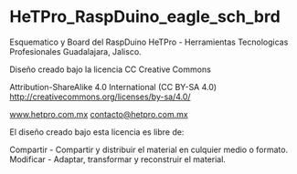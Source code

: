 HeTPro_RaspDuino_eagle_sch_brd
==============================

Esquematico y Board del RaspDuino
HeTPro - Herramientas Tecnologicas Profesionales
Guadalajara, Jalisco. 

Diseño creado bajo la licencia CC Creative Commons

Attribution-ShareAlike 4.0 International (CC BY-SA 4.0) 
http://creativecommons.org/licenses/by-sa/4.0/

www.hetpro.com.mx
contacto@hetpro.com.mx

El diseño creado bajo esta licencia es libre de:

Compartir - Compartir y distribuir el material en culquier medio o formato.
Modificar - Adaptar, transformar y reconstruir el material.
